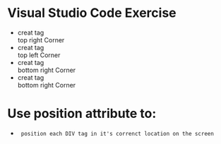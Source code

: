 # Visual Studio Code Exercise
* creat tag <div> top right Corner </div>
* creat tag <div> top left Corner </div>
* creat tag <div> bottom right Corner </div>
* creat tag <div> bottom right Corner </div>
# Use position attribute to:
*      position each DIV tag in it's correnct location on the screen
